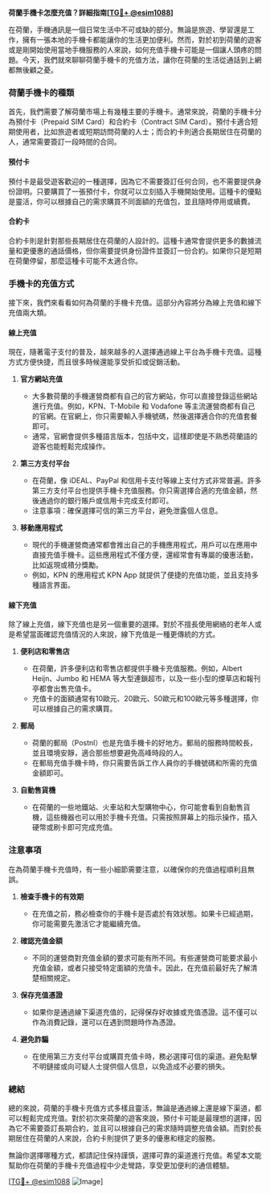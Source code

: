 **荷蘭手機卡怎麼充值？詳細指南[[TG💪+ @esim1088](https://t.me/s/esim1088)]**

在荷蘭，手機通訊是一個日常生活中不可或缺的部分。無論是旅遊、學習還是工作，擁有一張本地的手機卡都能讓你的生活更加便利。然而，對於初到荷蘭的遊客或是剛開始使用當地手機服務的人來說，如何充值手機卡可能是一個讓人頭疼的問題。今天，我們就來聊聊荷蘭手機卡的充值方法，讓你在荷蘭的生活從通話到上網都無後顧之憂。

### 荷蘭手機卡的種類

首先，我們需要了解荷蘭市場上有幾種主要的手機卡。通常來說，荷蘭的手機卡分為預付卡（Prepaid SIM Card）和合約卡（Contract SIM Card）。預付卡適合短期使用者，比如旅遊者或短期訪問荷蘭的人士；而合約卡則適合長期居住在荷蘭的人，通常需要簽訂一段時間的合同。

#### 預付卡

預付卡是最受遊客歡迎的一種選擇，因為它不需要簽訂任何合同，也不需要提供身份證明。只要購買了一張預付卡，你就可以立刻插入手機開始使用。這種卡的優點是靈活，你可以根據自己的需求購買不同面額的充值包，並且隨時停用或續費。

#### 合約卡

合約卡則是針對那些長期居住在荷蘭的人設計的。這種卡通常會提供更多的數據流量和更優惠的通話價格，但你需要提供身份證件並簽訂一份合約。如果你只是短期在荷蘭停留，那麼這種卡可能不太適合你。

### 手機卡的充值方式

接下來，我們來看看如何為荷蘭的手機卡充值。這部分內容將分為線上充值和線下充值兩大類。

#### 線上充值

現在，隨著電子支付的普及，越來越多的人選擇通過線上平台為手機卡充值。這種方式方便快捷，而且很多時候還能享受折扣或促銷活動。

1. **官方網站充值**
   - 大多數荷蘭的手機運營商都有自己的官方網站，你可以直接登錄這些網站進行充值。例如，KPN、T-Mobile 和 Vodafone 等主流運營商都有自己的官網。在官網上，你只需要輸入手機號碼，然後選擇適合你的充值套餐即可。
   - 通常，官網會提供多種語言版本，包括中文，這樣即使是不熟悉荷蘭語的遊客也能輕鬆完成操作。

2. **第三方支付平台**
   - 在荷蘭，像 iDEAL、PayPal 和信用卡支付等線上支付方式非常普遍。許多第三方支付平台也提供手機卡充值服務。你只需選擇合適的充值金額，然後通過你的銀行賬戶或信用卡完成支付即可。
   - 注意事項：確保選擇可信的第三方平台，避免泄露個人信息。

3. **移動應用程式**
   - 現代的手機運營商通常都會推出自己的手機應用程式，用戶可以在應用中直接充值手機卡。這些應用程式不僅方便，還經常會有專屬的優惠活動，比如返現或積分獎勵。
   - 例如，KPN 的應用程式 KPN App 就提供了便捷的充值功能，並且支持多種語言界面。

#### 線下充值

除了線上充值，線下充值也是另一個重要的選擇。對於不擅長使用網絡的老年人或是希望當面確認充值情況的人來說，線下充值是一種更傳統的方式。

1. **便利店和零售店**
   - 在荷蘭，許多便利店和零售店都提供手機卡充值服務。例如，Albert Heijn、Jumbo 和 HEMA 等大型連鎖超市，以及一些小型的煙草店和報刊亭都會出售充值卡。
   - 充值卡的面額通常有10歐元、20歐元、50歐元和100歐元等多種選擇，你可以根據自己的需求購買。

2. **郵局**
   - 荷蘭的郵局（Postnl）也是充值手機卡的好地方。郵局的服務時間較長，並且環境安靜，適合那些想要避免高峰時段的人。
   - 在郵局充值手機卡時，你只需要告訴工作人員你的手機號碼和所需的充值金額即可。

3. **自動售貨機**
   - 在荷蘭的一些地鐵站、火車站和大型購物中心，你可能會看到自動售貨機，這些機器也可以用於手機卡充值。只需按照屏幕上的指示操作，插入硬幣或刷卡即可完成充值。

### 注意事項

在為荷蘭手機卡充值時，有一些小細節需要注意，以確保你的充值過程順利且無誤。

1. **檢查手機卡的有效期**
   - 在充值之前，務必檢查你的手機卡是否處於有效狀態。如果卡已經過期，你可能需要先激活它才能繼續充值。

2. **確認充值金額**
   - 不同的運營商對充值金額的要求可能有所不同。有些運營商可能要求最小充值金額，或者只接受特定面額的充值卡。因此，在充值前最好先了解清楚相關規定。

3. **保存充值憑證**
   - 如果你是通過線下渠道充值的，記得保存好收據或充值憑證。這不僅可以作為消費記錄，還可以在遇到問題時作為憑證。

4. **避免詐騙**
   - 在使用第三方支付平台或購買充值卡時，務必選擇可信的渠道。避免點擊不明鏈接或向可疑人士提供個人信息，以免造成不必要的損失。

### 總結

總的來說，荷蘭的手機卡充值方式多樣且靈活，無論是通過線上還是線下渠道，都可以輕鬆完成充值。對於初次來荷蘭的遊客來說，預付卡可能是最理想的選擇，因為它不需要簽訂長期合約，並且可以根據自己的需求隨時調整充值金額。而對於長期居住在荷蘭的人來說，合約卡則提供了更多的優惠和穩定的服務。

無論你選擇哪種方式，都請記住保持謹慎，選擇可靠的渠道進行充值。希望本文能幫助你在荷蘭的手機卡充值過程中少走彎路，享受更加便利的通信體驗。

[[TG💪+ @esim1088](https://t.me/s/esim1088) ![Image](https://i.postimg.cc/4NQfJmqS/Snipaste-2025-05-13-00-14-12.png)]